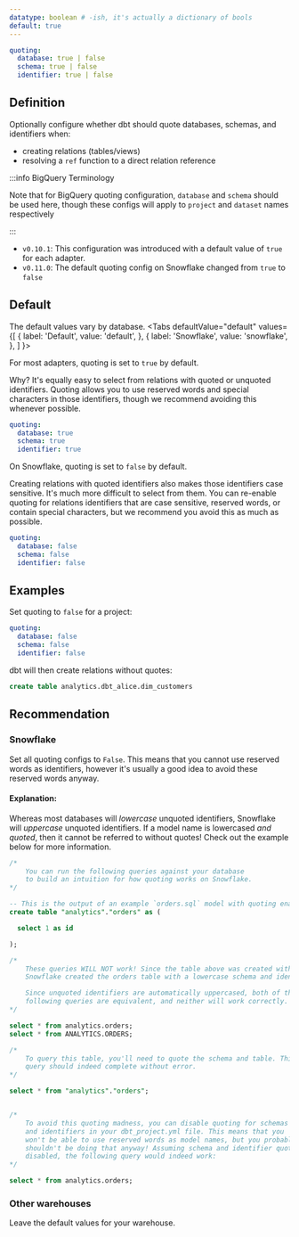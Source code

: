 ```yaml
---
datatype: boolean # -ish, it's actually a dictionary of bools
default: true
---
```

<File name='dbt_project.yml'>

```yml
quoting:
  database: true | false
  schema: true | false
  identifier: true | false

```

</File>

## Definition
Optionally configure whether dbt should quote databases, schemas, and identifiers when:
* creating relations (tables/views)
* resolving a `ref` function to a direct relation reference

:::info BigQuery Terminology

Note that for BigQuery quoting configuration, `database` and `schema` should be used here, though these configs will apply to `project` and `dataset` names respectively

:::

<Changelog>

* `v0.10.1`: This configuration was introduced with a default value of `true` for each adapter.
* `v0.11.0`: The default quoting config on Snowflake changed from `true` to `false`

</Changelog>

## Default

The default values vary by database.
<Tabs
  defaultValue="default"
  values={[
    { label: 'Default', value: 'default', },
    { label: 'Snowflake', value: 'snowflake', },
  ]
}>
<TabItem value="default">

For most adapters, quoting is set to `true` by default.

Why? It's equally easy to select from relations with quoted or unquoted identifiers. Quoting allows you to use reserved words and special characters in those identifiers, though we recommend avoiding this whenever possible.

  <File name='dbt_project.yml'>

```yml
quoting:
  database: true
  schema: true
  identifier: true

```

</File>
</TabItem>
<TabItem value="snowflake">

On Snowflake, quoting is set to `false` by default.

Creating relations with quoted identifiers also makes those identifiers case sensitive. It's much more difficult to select from them. You can re-enable quoting for relations identifiers that are case sensitive, reserved words, or contain special characters, but we recommend you avoid this as much as possible.

<File name='dbt_project.yml'>

```yml
quoting:
  database: false
  schema: false
  identifier: false

```

</File>


</TabItem>

</Tabs>

## Examples
Set quoting to `false` for a project:
<File name='dbt_project.yml'>

```yml
quoting:
  database: false
  schema: false
  identifier: false

```

dbt will then create relations without quotes:

```sql
create table analytics.dbt_alice.dim_customers
```

</File>


## Recommendation

### Snowflake
Set all quoting configs to `False`. This means that you cannot use reserved words as identifiers, however it's usually a good idea to avoid these reserved words anyway.

#### Explanation:

Whereas most databases will _lowercase_ unquoted identifiers, Snowflake will _uppercase_ unquoted identifiers. If a model name is lowercased _and quoted_, then it cannot be referred to without quotes! Check out the example below for more information.

<File name='snowflake_casing.sql'>

```sql
/*
    You can run the following queries against your database
    to build an intuition for how quoting works on Snowflake.
*/

-- This is the output of an example `orders.sql` model with quoting enabled
create table "analytics"."orders" as (

  select 1 as id

);

/*
    These queries WILL NOT work! Since the table above was created with quotes,
    Snowflake created the orders table with a lowercase schema and identifier.

    Since unquoted identifiers are automatically uppercased, both of the
    following queries are equivalent, and neither will work correctly.
*/

select * from analytics.orders;
select * from ANALYTICS.ORDERS;

/*
    To query this table, you'll need to quote the schema and table. This
    query should indeed complete without error.
*/

select * from "analytics"."orders";


/*
    To avoid this quoting madness, you can disable quoting for schemas
    and identifiers in your dbt_project.yml file. This means that you
    won't be able to use reserved words as model names, but you probably
    shouldn't be doing that anyway! Assuming schema and identifier quoting is
    disabled, the following query would indeed work:
*/

select * from analytics.orders;
```

</File>



### Other warehouses
Leave the default values for your warehouse.
